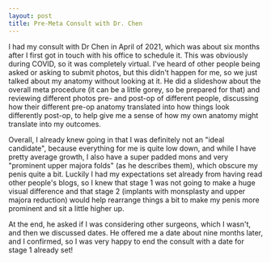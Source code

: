 ```yaml
---
layout: post
title: Pre-Meta Consult with Dr. Chen
---
```


I had my consult with Dr Chen in April of 2021, which was about six months after I first got in touch with his office to schedule it. This was obviously during COVID, so it was completely virtual. I've heard of other people being asked or asking to submit photos, but this didn't happen for me, so we just talked about my anatomy without looking at it. He did a slideshow about the overall meta procedure (it can be a little gorey, so be prepared for that) and reviewing different photos pre- and post-op of different people, discussing how their different pre-op anatomy translated into how things look differently post-op, to help give me a sense of how my own anatomy might translate into my outcomes.

Overall, I already knew going in that I was definitely not an "ideal candidate", because everything for me is quite low down, and while I have pretty average growth, I also have a super padded mons and very "prominent upper majora folds" (as he describes them), which obscure my penis quite a bit. Luckily I had my expectations set already from having read other people's blogs, so I knew that stage 1 was not going to make a huge visual difference and that stage 2 (implants with monsplasty and upper majora reduction) would help rearrange things a bit to make my penis more prominent and sit a little higher up.

At the end, he asked if I was considering other surgeons, which I wasn't, and then we discussed dates. He offered me a date about nine months later, and I confirmed, so I was very happy to end the consult with a date for stage 1 already set!
